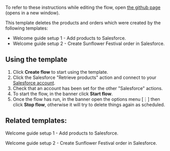 To refer to these instructions while editing the flow, open [the github page](https://github.com/ot4i/app-connect-templates/blob/master/resources/markdown/Welcome%20guide%20setup%203%20-%20Delete%20flowers%20and%20order%20from%20Salesforce_instructions.md) (opens in a new window).

This template deletes the products and orders which were created by the following templates:
* Welcome guide setup 1 - Add products to Salesforce.
* Welcome guide setup 2 - Create Sunflower Festival order in Salesforce.

## Using the template

1. Click **Create flow** to start using the template.
1. Click the Salesforce "Retrieve products" action and connect to your [Salesforce account](https://ibm.biz/aassalesforce).
1. Check that an account has been set for the other "Salesforce" actions.
1. To start the flow, in the banner click **Start flow**.
1. Once the flow has run, in the banner open the options menu [&#8942;] then click **Stop flow**, otherwise it will try to delete things again as scheduled.

## Related templates:

Welcome guide setup 1 - Add products to Salesforce.

Welcome guide setup 2 - Create Sunflower Festival order in Salesforce.
